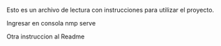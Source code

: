 Esto es un archivo de lectura con instrucciones para utilizar el proyecto.

Ingresar en consola nmp serve

Otra instruccion al Readme
